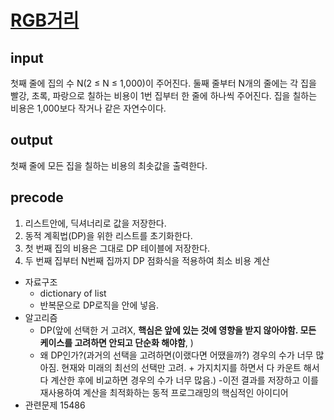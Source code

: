 # [RGB거리](https://www.acmicpc.net/problem/1149)

## input
첫째 줄에 집의 수 N(2 ≤ N ≤ 1,000)이 주어진다. 둘째 줄부터 N개의 줄에는 각 집을 빨강, 초록, 파랑으로 칠하는 비용이 1번 집부터 한 줄에 하나씩 주어진다. 집을 칠하는 비용은 1,000보다 작거나 같은 자연수이다.

## output
첫째 줄에 모든 집을 칠하는 비용의 최솟값을 출력한다.

## precode
1. 리스트안에, 딕셔너리로 값을 저장한다.
2. 동적 계획법(DP)을 위한 리스트를 초기화한다.
3. 첫 번째 집의 비용은 그대로 DP 테이블에 저장한다.
4. 두 번째 집부터 N번째 집까지 DP 점화식을 적용하여 최소 비용 계산


* 자료구조
    - dictionary of list
    - 반복문으로 DP로직을 안에 넣음.
* 알고리즘
    - DP(앞에 선택한 거 고려X, **핵심은 앞에 있는 것에 영향을 받지 않아야함. 모든 케이스를 고려하면 안되고 단순화 해야함**, )      
    - 왜 DP인가?(과거의 선택을 고려하면(이랬다면 어땠을까?) 경우의 수가 너무 많아짐. 현재와 미래의 최선의 선택만 고려. + 가지치지를 하면서 다 카운트 해서 다 계산한 후에 비교하면 경우의 수가 너무 많음.)
    -이전 결과를 저장하고 이를 재사용하여 계산을 최적화하는 동적 프로그래밍의 핵심적인 아이디어
* 관련문제
15486